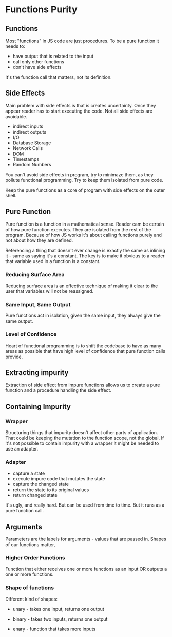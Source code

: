 # Functions Purity

## Functions

Most "functions" in JS code are just procedures. To be a pure function it needs to:

- have output that is related to the input
- call only other functions
- don't have side effects

It's the function call that matters, not its definition.

## Side Effects

Main problem with side effects is that is creates uncertainty. Once they appear reader has to start executing the code. Not all side effects are avoidable. 

- indirect inputs
- indirect outputs
- I/O
- Database Storage
- Network Calls
- DOM
- Timestamps
- Random Numbers

You can't avoid side effects in program, try to minimaze them, as they pollute functional programming. Try to keep them isolated from pure code. 

Keep the pure functions as a core of program with side effects on the outer shell.

## Pure Function

Pure function is a function in a mathematical sense. Reader cam be certain of how pure function executes. They are isolated from the rest of the program. Because of how JS works it's about calling functions purely and not about how they are defined.

Referencing a thing that doesn't ever change is exactly the same as inlining it - same as saying it's a constant. The key is to make it obvious to a reader that variable used in a function is a constant.

### Reducing Surface Area

Reducing surface area is an effective technique of making it clear to the user that variables will not be reassigned.

### Same Input, Same Output

Pure functions act in isolation, given the same input, they always give the same output.

### Level of Confidence

Heart of functional programming is to shift the codebase to have as many areas as possible that have high level of confidence that pure function calls provide.

## Extracting impurity

Extraction of side effect from impure functions allows us to create a pure function and a procedure handling the side effect. 

## Containing Impurity

### Wrapper

Structuring things that impurity doesn't affect other parts of application. That could be keeping the mutation to the function scope, not the global. If it's not possible to contain impurity with a wrapper it might be needed to use an adapter.

### Adapter

- capture a state
- execute impure code that mutates the state
- capture the changed state
- return the state to its original values
- return changed state

It's ugly, and really hard. But can be used from time to time. But it runs as a pure function call.

## Arguments

Parameters are the labels for arguments - values that are passed in. Shapes of our functions matter,

### Higher Order Functions

Function that either receives one or more functions as an input OR outputs a one or more functions.

### Shape of functions

Different kind of shapes:

- unary - takes one input, returns one output 

- binary - takes two inputs, returns one output

- enary - function that takes more inputs
